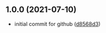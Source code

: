 ## 1.0.0 (2021-07-10)

* initial commit for github ([d8568d3](https://github.com/teemojs2021/node-logger/commit/d8568d3))



